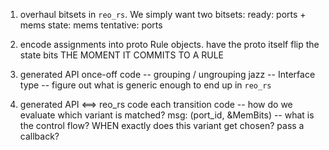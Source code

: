 1. overhaul bitsets in `reo_rs`. We simply want two bitsets:
	ready: ports + mems
	state: mems
	tentative: ports

2. encode assignments into proto Rule objects. have the proto itself 
	flip the state bits THE MOMENT IT COMMITS TO A RULE

3. generated API once-off code
-- grouping / ungrouping jazz
-- Interface type
-- figure out what is generic enough to end up in `reo_rs`


4. generated API <==> reo_rs code each transition code
-- how do we evaluate which variant is matched?
	msg: (port_id, &MemBits)
-- what is the control flow? WHEN exactly does this variant get chosen? pass a callback? 
